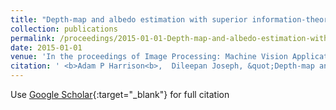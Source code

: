 ```yaml
---
title: "Depth-map and albedo estimation with superior information-theoretic performance"
collection: publications
permalink: /proceedings/2015-01-01-Depth-map-and-albedo-estimation-with-superior-information-theoretic-performance
date: 2015-01-01
venue: 'In the proceedings of Image Processing: Machine Vision Applications VIII'
citation: ' <b>Adam P Harrison<b>,  Dileepan Joseph, &quot;Depth-map and albedo estimation with superior information-theoretic performance.&quot; In the proceedings of Image Processing: Machine Vision Applications VIII, 2015.'
---
```

Use [Google Scholar](https://scholar.google.com/scholar?q=Depth+map+and+albedo+estimation+with+superior+information+theoretic+performance){:target="_blank"} for full citation